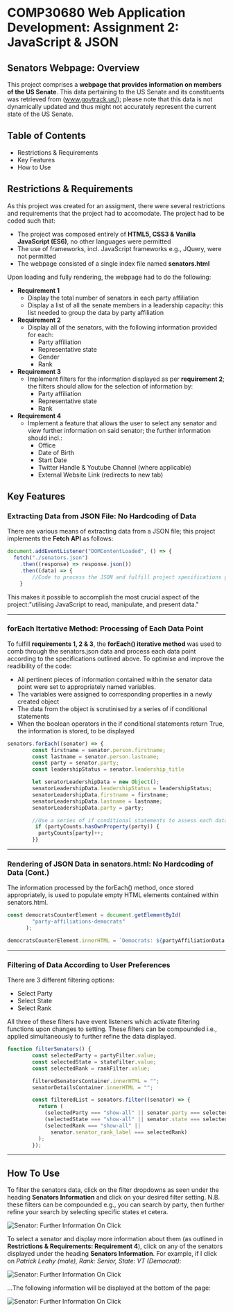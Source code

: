 # COMP30680 Web Application Development: Assignment 2: JavaScript & JSON

## Senators Webpage: Overview

This project comprises a **webpage that provides information on members of the US Senate**. This data pertaining to the US Senate and its constituents was retrieved from (www.govtrack.us/); please note that this data is not dynamically updated and thus might not accurately represent the current state of the US Senate.

## Table of Contents

- Restrictions & Requirements
- Key Features
- How to Use

## Restrictions & Requirements

As this project was created for an assigment, there were several restrictions and requirements that the project had to accomodate.
The project had to be coded such that:

- The project was composed entirely of **HTML5, CSS3 & Vanilla JavaScript (ES6)**, no other languages were permitted
- The use of frameworks, incl. JavaScript frameworks e.g., JQuery, were not permitted
- The webpage consisted of a single index file named **senators.html**

Upon loading and fully rendering, the webpage had to do the following:

- **Requirement 1**
  - Display the total number of senators in each party affiliation
  - Display a list of all the senate members in a leadership capacity: this list needed to group the data by party affiliation
- **Requirement 2**
  - Display all of the senators, with the following information provided for each:
    - Party affiliation
    - Representative state
    - Gender
    - Rank
- **Requirement 3**
  - Implement filters for the information displayed as per **requirement 2**; the filters should allow for the selection of information by:
    - Party affiliation
    - Representative state
    - Rank
- **Requirement 4**
  - Implement a feature that allows the user to select any senator and view further information on said senator; the further information should incl.:
    - Office
    - Date of Birth
    - Start Date
    - Twitter Handle & Youtube Channel (where applicable)
    - External Website Link (redirects to new tab)

## Key Features

### Extracting Data from JSON File: No Hardcoding of Data

There are various means of extracting data from a JSON file; this project implements the **Fetch API** as follows:

```JavaScript
document.addEventListener("DOMContentLoaded", () => {
  fetch("./senators.json")
    .then((response) => response.json())
    .then((data) => {
        //Code to process the JSON and fulfill project specifications goes here.
    }
```

This makes it possible to accomplish the most crucial aspect of the project:"utilising JavaScript to read, manipulate, and present data."

---

### forEach Itertative Method: Processing of Each Data Point

To fulfill **requirements 1, 2 & 3**, the **forEach() iterative method** was used to comb through the senators.json data and process each data point according to the specifications outlined above.
To optimise and improve the readibility of the code:

- All pertinent pieces of information contained within the senator data point were set to appropriately named variables.
- The variables were assigned to corresponding properties in a newly created object
- The data from the object is scrutinised by a series of if conditional statements
- When the boolean operators in the if conditional statements return True, the information is stored, to be displayed

```JavaScript
senators.forEach((senator) => {
        const firstname = senator.person.firstname;
        const lastname = senator.person.lastname;
        const party = senator.party;
        const leadershipStatus = senator.leadership_title

        let senatorLeadershipData = new Object();
        senatorLeadershipData.leadershipStatus = leadershipStatus;
        senatorLeadershipData.firstname = firstname;
        senatorLeadershipData.lastname = lastname;
        senatorLeadershipData.party = party;

        //Use a series of if conditional statements to assess each data point and where (if at all) it should be displayed
         if (partyCounts.hasOwnProperty(party)) {
          partyCounts[party]++;
        }}
```

---

### Rendering of JSON Data in senators.html: No Hardcoding of Data (Cont.)

The information processed by the forEach() method, once stored appropriately, is used to populate empty HTML elements contained within senators.html.

```JavaScript
const democratsCounterElement = document.getElementById(
        "party-affiliations-democrats"
      );

democratsCounterElement.innerHTML = `Democrats: ${partyAffiliationData.Democrat}`;
```

---

### Filtering of Data According to User Preferences

There are 3 different filtering options:

- Select Party
- Select State
- Select Rank

All three of these filters have event listeners which activate filtering functions upon changes to setting. These filters can be compounded i.e., applied simultaneously to further refine the data displayed.

```javascript
function filterSenators() {
        const selectedParty = partyFilter.value;
        const selectedState = stateFilter.value;
        const selectedRank = rankFilter.value;

        filteredSenatorsContainer.innerHTML = "";
        senatorDetailsContainer.innerHTML = "";

        const filteredList = senators.filter((senator) => {
          return (
            (selectedParty === "show-all" || senator.party === selectedParty) &&
            (selectedState === "show-all" || senator.state === selectedState) &&
            (selectedRank === "show-all" ||
              senator.senator_rank_label === selectedRank)
          );
        });
```

---

## How To Use

To filter the senators data, click on the filter dropdowns as seen under the heading **Senators Information** and click on your desired filter setting. N.B. these filters can be compounded e.g., you can search by party, then further refine your search by selecting specific states et cetera.

![Senator: Further Information On Click](images/readme-img-1.png)

To select a senator and display more information about them (as outlined in **Restrictions & Requirements: Requirement 4**), click on any of the senators displayed under the heading **Senators Information**.
For example, if I click on _Patrick Leahy (male), Rank: Senior, State: VT (Democrat)_:

![Senator: Further Information On Click](images/readme-img-3.png)

...The following information will be displayed at the bottom of the page:

![Senator: Further Information On Click](images/readme-img-2.png)

